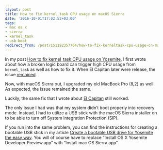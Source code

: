 ```yaml
---
layout: post
title: How to fix kernel_task CPU usage on macOS Sierra
date: '2016-10-01T17:02:52+03:00'
tags:
- mac os x
- sierra
- kernel_task
- usb-boot
redirect_from: /post/151192357764/how-to-fix-kerneltask-cpu-usage-on-macos-sierra
---
```

In my post [How to fix kernel_task CPU usage on Yosemite](/2014/10/16/how-to-fix-kerneltask-cpu-usage-on-yosemite.html), I first wrote about how a broken logic board can trigger high CPU usage from `kernel_task` as well as how to fix it. When El Capitan later were release, the issue [remained](/2016/01/03/how-to-fix-kerneltask-cpu-usage-on-el-capitan.html).

Now, with macOS Sierra out, I upgraded my old MacBook Pro (8,2) as well. As expected, the issue remained the same.

Luckily, the same fix that I wrote about [El Capitan](/2016/01/03/how-to-fix-kerneltask-cpu-usage-on-el-capitan.html) still worked.

The only issue I had was that my system didn’t boot properly into recovery mode. Instead, I had to utilize a USB stick with the macOS Sierra installer on to be able to turn off System Integration Protection (SIP).

If you run into the same problem, you can find the instructions for creating a bootable USB stick in my article [Create a bootable USB drive for Yosemite the easy way](/2014/09/18/create-a-bootable-usb-drive-for-yosemite-the-easy.html). You will of course have to replace “Install OS X Yosemite Developer Preview.app” with “Install mac OS Sierra.app”.
